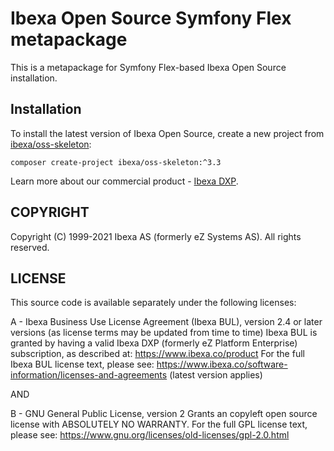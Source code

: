 # Ibexa Open Source Symfony Flex metapackage

This is a metapackage for Symfony Flex-based Ibexa Open Source installation.

## Installation

To install the latest version of Ibexa Open Source, create a new project from [ibexa/oss-skeleton](https://github.com/ibexa/oss-skeleton):

```
composer create-project ibexa/oss-skeleton:^3.3
```

Learn more about our commercial product - [Ibexa DXP](https://www.ibexa.co/products).

## COPYRIGHT
Copyright (C) 1999-2021 Ibexa AS (formerly eZ Systems AS). All rights reserved.

## LICENSE
This source code is available separately under the following licenses:

A - Ibexa Business Use License Agreement (Ibexa BUL),
version 2.4 or later versions (as license terms may be updated from time to time)
Ibexa BUL is granted by having a valid Ibexa DXP (formerly eZ Platform Enterprise) subscription,
as described at: https://www.ibexa.co/product
For the full Ibexa BUL license text, please see:
https://www.ibexa.co/software-information/licenses-and-agreements (latest version applies)

AND

B - GNU General Public License, version 2
Grants an copyleft open source license with ABSOLUTELY NO WARRANTY. For the full GPL license text, please see:
https://www.gnu.org/licenses/old-licenses/gpl-2.0.html
